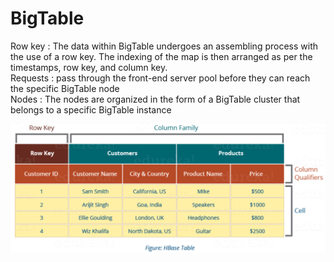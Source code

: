 # BigTable

Row key : The data within BigTable undergoes an assembling process with the use of a row key. The indexing of the map is then arranged as per the timestamps, row key, and column key. <br>
Requests : pass through the front-end server pool before they can reach the specific BigTable node <br>
Nodes : The nodes are organized in the form of a BigTable cluster that belongs to a specific BigTable instance <br>

![cloumnQualifiers.png](https://github.com/developer-onizuka/BigTable/blob/main/columnQualifiers.png)
